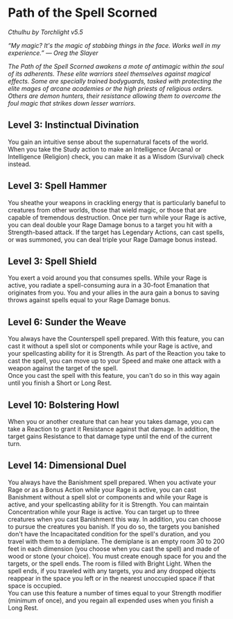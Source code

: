 # Path of the Spell Scorned
*Cthulhu by Torchlight v5.5*

*“My magic? It's the magic of stabbing things in the face. Works well in my experience.” — Oreg the Slayer*

*The Path of the Spell Scorned awakens a mote of antimagic within the soul of its adherents. These elite warriors steel themselves against magical effects. Some are specially trained bodyguards, tasked with protecting the elite mages of arcane academies or the high priests of religious orders. Others are demon hunters, their resistance allowing them to overcome the foul magic that strikes down lesser warriors.*

## Level 3: Instinctual Divination
You gain an intuitive sense about the supernatural facets of the world. When you take the Study action to make an Intelligence (Arcana) or Intelligence (Religion) check, you can make it as a Wisdom (Survival) check instead.

## Level 3: Spell Hammer
You sheathe your weapons in crackling energy that is particularly baneful to creatures from other worlds, those that wield magic, or those that are capable of tremendous destruction. Once per turn while your Rage is active, you can deal double your Rage Damage bonus to a target you hit with a Strength-based attack. If the target has Legendary Actions, can cast spells, or was summoned, you can deal triple your Rage Damage bonus instead.

## Level 3: Spell Shield
You exert a void around you that consumes spells. While your Rage is active, you radiate a spell-consuming aura in a 30-foot Emanation that originates from you. You and your allies in the aura gain a bonus to saving throws against spells equal to your Rage Damage bonus.

## Level 6: Sunder the Weave
You always have the Counterspell spell prepared. With this feature, you can cast it without a spell slot or components while your Rage is active, and your spellcasting ability for it is Strength. As part of the Reaction you take to cast the spell, you can move up to your Speed and make one attack with a weapon against the target of the spell.  
Once you cast the spell with this feature, you can't do so in this way again until you finish a Short or Long Rest.

## Level 10: Bolstering Howl
When you or another creature that can hear you takes damage, you can take a Reaction to grant it Resistance against that damage. In addition, the target gains Resistance to that damage type until the end of the current turn.

## Level 14: Dimensional Duel
You always have the Banishment spell prepared. When you activate your Rage or as a Bonus Action while your Rage is active, you can cast Banishment without a spell slot or components and while your Rage is active, and your spellcasting ability for it is Strength. You can maintain Concentration while your Rage is active. You can target up to three creatures when you cast Banishment this way. In addition, you can choose to pursue the creatures you banish. If you do so, the targets you banished don't have the Incapacitated condition for the spell's duration, and you travel with them to a demiplane. The demiplane is an empty room 30 to 200 feet in each dimension (you choose when you cast the spell) and made of wood or stone (your choice). You must create enough space for you and the targets, or the spell ends. The room is filled with Bright Light. When the spell ends, if you traveled with any targets, you and any dropped objects reappear in the space you left or in the nearest unoccupied space if that space is occupied.  
You can use this feature a number of times equal to your Strength modifier (minimum of once), and you regain all expended uses when you finish a Long Rest.